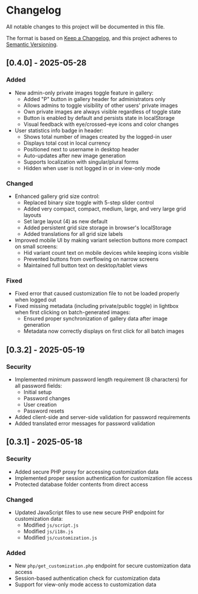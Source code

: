 # Changelog

All notable changes to this project will be documented in this file.

The format is based on [Keep a Changelog](https://keepachangelog.com/en/1.0.0/),
and this project adheres to [Semantic Versioning](https://semver.org/spec/v2.0.0.html).

## [0.4.0] - 2025-05-28

### Added
- New admin-only private images toggle feature in gallery:
  - Added "P" button in gallery header for administrators only
  - Allows admins to toggle visibility of other users' private images
  - Own private images are always visible regardless of toggle state
  - Button is enabled by default and persists state in localStorage
  - Visual feedback with eye/crossed-eye icons and color changes
- User statistics info badge in header:
  - Shows total number of images created by the logged-in user
  - Displays total cost in local currency
  - Positioned next to username in desktop header
  - Auto-updates after new image generation
  - Supports localization with singular/plural forms
  - Hidden when user is not logged in or in view-only mode

### Changed
- Enhanced gallery grid size control:
  - Replaced binary size toggle with 5-step slider control
  - Added very compact, compact, medium, large, and very large grid layouts
  - Set large layout (4) as new default
  - Added persistent grid size storage in browser's localStorage
  - Added translations for all grid size labels
- Improved mobile UI by making variant selection buttons more compact on small screens:
  - Hid variant count text on mobile devices while keeping icons visible
  - Prevented buttons from overflowing on narrow screens
  - Maintained full button text on desktop/tablet views

### Fixed
- Fixed error that caused customization file to not be loaded properly when logged out
- Fixed missing metadata (including private/public toggle) in lightbox when first clicking on batch-generated images:
  - Ensured proper synchronization of gallery data after image generation
  - Metadata now correctly displays on first click for all batch images

## [0.3.2] - 2025-05-19

### Security
- Implemented minimum password length requirement (8 characters) for all password fields:
  - Initial setup
  - Password changes
  - User creation
  - Password resets
- Added client-side and server-side validation for password requirements
- Added translated error messages for password validation

## [0.3.1] - 2025-05-18

### Security
- Added secure PHP proxy for accessing customization data
- Implemented proper session authentication for customization file access
- Protected database folder contents from direct access

### Changed
- Updated JavaScript files to use new secure PHP endpoint for customization data:
  - Modified `js/script.js`
  - Modified `js/i18n.js`
  - Modified `js/customization.js`

### Added
- New `php/get_customization.php` endpoint for secure customization data access
- Session-based authentication check for customization data
- Support for view-only mode access to customization data 